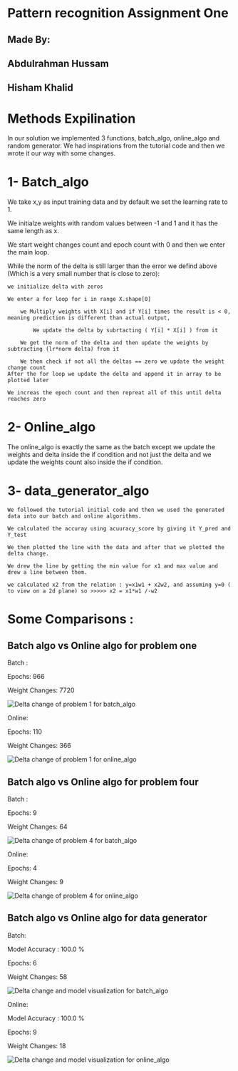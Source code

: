# Pattern recognition Assignment One

## Made By:

## Abdulrahman Hussam
## Hisham Khalid



# Methods Expilination 

In our solution we implemented 3 functions, batch_algo, online_algo and random generator. We had inspirations from the tutorial code
and then we wrote it our way with some changes.


# 1- Batch_algo

We take x,y as input training data and by default we set the learning rate to 1.

We initialze weights with random values between -1 and 1 and it has the same length as x.

We start weight changes count and epoch count with 0 and then we enter the main loop.

While the norm of the delta is still larger than the error we defind above (Which is a very small number that is close to zero):

    we initialize delta with zeros
    
    We enter a for loop for i in range X.shape[0]
    
        we Multiply weights with X[i] and if Y[i] times the result is < 0, meaning prediction is different than actual output,
    
            We update the delta by subrtacting ( Y[i] * X[i] ) from it 
    
        We get the norm of the delta and then update the weights by subtracting (lr*norm delta) from it
    
        We then check if not all the deltas == zero we update the weight change count
    After the for loop we update the delta and append it in array to be plotted later
    
    We increas the epoch count and then repreat all of this until delta reaches zero


# 2- Online_algo

The online_algo is exactly the same as the batch except we update the weights and delta inside the if condition and not just the delta and we update the weights count also inside the if condition.


# 3- data_generator_algo

    We followed the tutorial initial code and then we used the generated data into our batch and online algorithms.
    
    We calculated the accuray using acuuracy_score by giving it Y_pred and Y_test
    
    We then plotted the line with the data and after that we plotted the delta change.
    
    We drew the line by getting the min value for x1 and max value and drew a line between them.
    
    we calculated x2 from the relation : y=x1w1 + x2w2, and assuming y=0 ( to view on a 2d plane) so >>>>> x2 = x1*w1 /-w2


# Some Comparisons :

## Batch algo vs Online algo for problem one

Batch : 

Epochs:  966

Weight Changes: 7720

![Delta change of problem 1 for batch_algo](Pictures/1.PNG) 

Online: 

Epochs:  110

Weight Changes: 366

![Delta change of problem 1 for online_algo](Pictures/2.PNG)

## Batch algo vs Online algo for problem four

Batch :

Epochs:  9

Weight Changes: 64

![Delta change of problem 4 for batch_algo](Pictures/3.PNG) 



Online:

Epochs:  4

Weight Changes: 9

![Delta change of problem 4 for online_algo](Pictures/4.PNG)

## Batch algo vs Online algo for data generator

Batch:

Model Accuracy :  100.0 %

Epochs:  6

Weight Changes: 58

![Delta change and model visualization for batch_algo](Pictures/5.PNG) 

Online:

Model Accuracy :  100.0 %

Epochs:  9

Weight Changes: 18

![Delta change and model visualization for online_algo](Pictures/6.PNG) 

